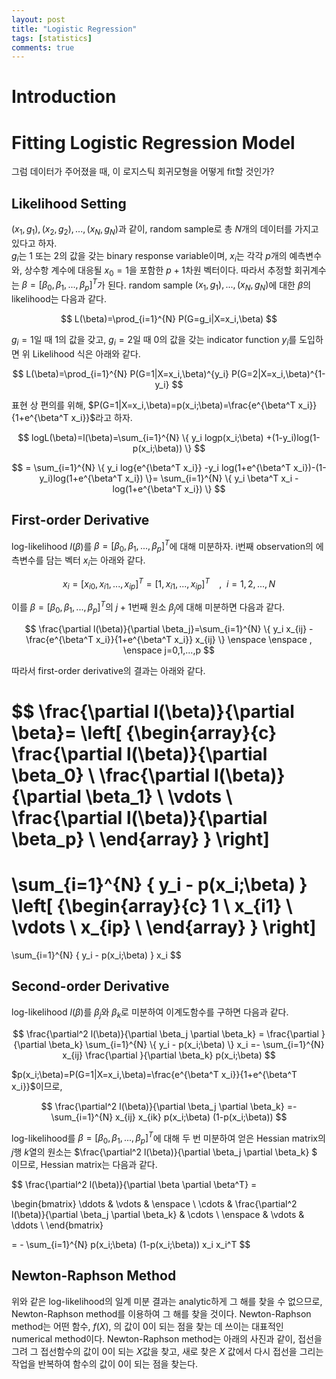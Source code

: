 ```yaml
---
layout: post
title: "Logistic Regression"
tags: [statistics]
comments: true
---
```


# Introduction

# Fitting Logistic Regression Model

그럼 데이터가 주어졌을 때, 이 로지스틱 회귀모형을 어떻게 fit할 것인가?  

## Likelihood Setting
  
$(x_1,g_1),(x_2,g_2),...,(x_N,g_N)$과 같이, random sample로 총 $N$개의 데이터를 가지고 있다고 하자.  
$g_i$는 $1$ 또는 $2$의 값을 갖는 binary response variable이며, $x_i$는 각각 $p$개의 예측변수와, 상수항 계수에 대응될 $x_0=1$을 포함한 $p+1$차원 벡터이다. 따라서 추정할 회귀계수는 $\beta=[\beta_0,\beta_1,...,\beta_p]^T$가 된다. random sample $(x_1,g_1),...,(x_N,g_N)$에 대한 $\beta$의 likelihood는 다음과 같다.

$$
L(\beta)=\prod_{i=1}^{N} P(G=g_i|X=x_i,\beta)
$$

$g_i=1$일 때 $1$의 값을 갖고, $g_i=2$일 때 $0$의 값을 갖는 indicator function $y_i$를 도입하면 위 Likelihood 식은 아래와 같다.

$$
L(\beta)=\prod_{i=1}^{N} P(G=1|X=x_i,\beta)^{y_i} P(G=2|X=x_i,\beta)^{1-y_i}
$$

표현 상 편의를 위해, $P(G=1|X=x_i,\beta)=p(x_i;\beta)=\frac{e^{\beta^T x_i}}{1+e^{\beta^T x_i}}$라고 하자.

$$
logL(\beta)=l(\beta)=\sum_{i=1}^{N} \{ y_i logp(x_i;\beta) +(1-y_i)log(1-p(x_i;\beta)) \} 
$$

$$
= \sum_{i=1}^{N} \{ y_i log{e^{\beta^T x_i}} -y_i log(1+e^{\beta^T x_i})-(1-y_i)log(1+e^{\beta^T x_i}) \}= \sum_{i=1}^{N} \{ y_i \beta^T x_i -log(1+e^{\beta^T x_i}) \}
$$


## First-order Derivative

log-likelihood $l(\beta)$를 $\beta=[\beta_0,\beta_1,...,\beta_p]^T$에 대해 미분하자. i번째 observation의 에측변수를 담는 벡터 $x_i$는 아래와 같다.

$$
x_i=[x_{i0},x_{i1},...,x_{ip}]^T=[1,x_{i1},...,x_{ip}]^T \enspace \enspace , \enspace i=1,2,...,N
$$

이를 $\beta=[\beta_0,\beta_1,...,\beta_p]^T$의 $j+1$번째 원소 $\beta_j$에 대해 미분하면 다음과 같다.

$$
\frac{\partial l(\beta)}{\partial \beta_j}=\sum_{i=1}^{N} \{ y_i  x_{ij} -\frac{e^{\beta^T x_i}}{1+e^{\beta^T x_i}} x_{ij}  \} \enspace \enspace , \enspace j=0,1,...,p
$$

따라서 first-order derivative의 결과는 아래와 같다.

$$
\frac{\partial l(\beta)}{\partial \beta}=
\left[ {\begin{array}{c}
   \frac{\partial l(\beta)}{\partial \beta_0} \\
   \frac{\partial l(\beta)}{\partial \beta_1} \\
   \vdots \\
   \frac{\partial l(\beta)}{\partial \beta_p} \\
  \end{array} } \right]
=
\sum_{i=1}^{N} \{ y_i  - p(x_i;\beta)  \} 
\left[ {\begin{array}{c}
   1 \\
   x_{i1} \\
   \vdots \\
   x_{ip} \\
  \end{array} } \right]
=
\sum_{i=1}^{N} \{ y_i - p(x_i;\beta)  \} x_i
$$


## Second-order Derivative  

log-likelihood $l(\beta)$를 $\beta_j$와 $\beta_k$로 미분하여 이계도함수를 구하면 다음과 같다.

$$
\frac{\partial^2 l(\beta)}{\partial \beta_j \partial \beta_k} = \frac{\partial }{\partial \beta_k} \sum_{i=1}^{N} \{ y_i - p(x_i;\beta)  \} x_i  =- \sum_{i=1}^{N}  x_{ij} \frac{\partial }{\partial \beta_k} p(x_i;\beta) 
$$

$p(x_i;\beta)=P(G=1|X=x_i,\beta)=\frac{e^{\beta^T x_i}}{1+e^{\beta^T x_i}}$이므로,

$$
\frac{\partial^2 l(\beta)}{\partial \beta_j \partial \beta_k} =- \sum_{i=1}^{N}   x_{ij}  x_{ik} p(x_i;\beta) (1-p(x_i;\beta))
$$

log-likelihood를  $\beta=[\beta_0,\beta_1,...,\beta_p]^T$에 대해 두 번 미분하여 얻은 Hessian matrix의 $j$행 $k$열의 원소는 $\frac{\partial^2 l(\beta)}{\partial \beta_j \partial \beta_k} $ 이므로, Hessian matrix는 다음과 같다.

$$
\frac{\partial^2 l(\beta)}{\partial \beta \partial \beta^T} = 

\begin{bmatrix}
  \ddots & \vdots & \enspace \\
  \cdots & \frac{\partial^2 l(\beta)}{\partial \beta_j \partial \beta_k}  & \cdots \\
  \enspace & \vdots  & \ddots  \\
 \end{bmatrix}
 
= - \sum_{i=1}^{N}  p(x_i;\beta) (1-p(x_i;\beta)) x_i x_i^T
$$


## Newton-Raphson Method  

위와 같은 log-likelihood의 일계 미분 결과는 analytic하게 그 해를 찾을 수 없으므로, Newton-Raphson method를 이용하여 그 해를 찾을 것이다. Newton-Raphson method는 어떤 함수, $f(X)$, 의 값이 $0$이 되는 점을 찾는 데 쓰이는 대표적인 numerical method이다. Newton-Raphson method는 아래의 사진과 같이, 접선을 그려 그 접선함수의 값이 0이 되는 $X$값을 찾고, 새로 찾은 $X$ 값에서 다시 접선을 그리는 작업을 반복하여 함수의 값이 $0$이 되는 점을 찾는다.


